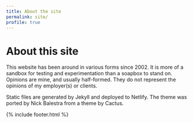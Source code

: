 ```yaml
---
title: About the site
permalink: site/
profile: true
---
```


# About this site #

This website has been around in various forms since 2002. It is more of a sandbox for testing and experimentation than a soapbox to stand on. Opinions are mine, and usually half-formed. They do not represent the opinions of my employer(s) or clients.

Static files are generated by Jekyll and deployed to Netlify. The theme was ported by Nick Balestra from a theme by Cactus.

{% include footer.html %}